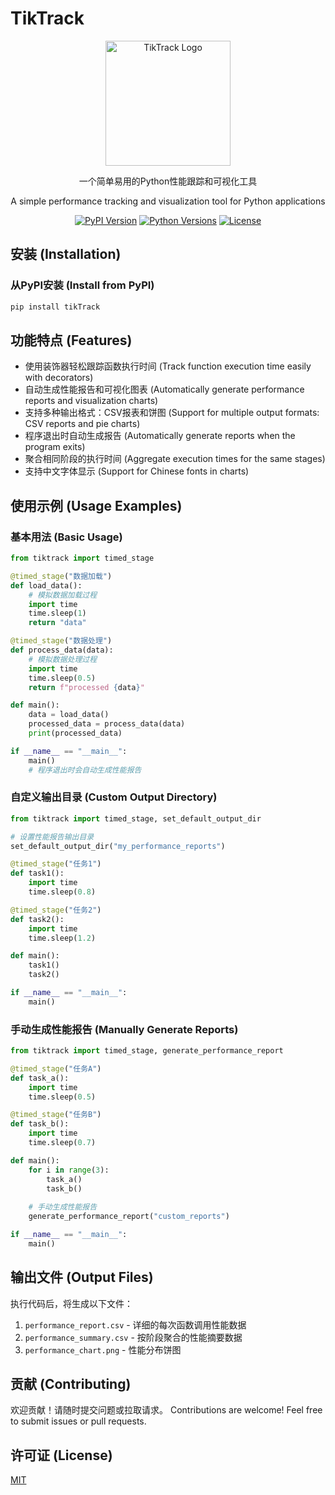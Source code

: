 # TikTrack

<div align="center">
    <img src="https://raw.githubusercontent.com/您的用户名/tiktrack/main/docs/logo.png" alt="TikTrack Logo" width="200"/>
    <p>一个简单易用的Python性能跟踪和可视化工具</p>
    <p>A simple performance tracking and visualization tool for Python applications</p>
    <p>
        <a href="https://pypi.org/project/tikTrack/"><img src="https://img.shields.io/pypi/v/tikTrack.svg" alt="PyPI Version"></a>
        <a href="https://pypi.org/project/tikTrack/"><img src="https://img.shields.io/pypi/pyversions/tikTrack.svg" alt="Python Versions"></a>
        <a href="https://github.com/您的用户名/tiktrack/blob/main/LICENSE"><img src="https://img.shields.io/github/license/您的用户名/tiktrack.svg" alt="License"></a>
    </p>
</div>

## 安装 (Installation)

### 从PyPI安装 (Install from PyPI)
```bash
pip install tikTrack
```

## 功能特点 (Features)

- 使用装饰器轻松跟踪函数执行时间 (Track function execution time easily with decorators)
- 自动生成性能报告和可视化图表 (Automatically generate performance reports and visualization charts)
- 支持多种输出格式：CSV报表和饼图 (Support for multiple output formats: CSV reports and pie charts)
- 程序退出时自动生成报告 (Automatically generate reports when the program exits)
- 聚合相同阶段的执行时间 (Aggregate execution times for the same stages)
- 支持中文字体显示 (Support for Chinese fonts in charts)

## 使用示例 (Usage Examples)

### 基本用法 (Basic Usage)

```python
from tiktrack import timed_stage

@timed_stage("数据加载")
def load_data():
    # 模拟数据加载过程
    import time
    time.sleep(1)
    return "data"

@timed_stage("数据处理")
def process_data(data):
    # 模拟数据处理过程
    import time
    time.sleep(0.5)
    return f"processed {data}"

def main():
    data = load_data()
    processed_data = process_data(data)
    print(processed_data)

if __name__ == "__main__":
    main()
    # 程序退出时会自动生成性能报告
```

### 自定义输出目录 (Custom Output Directory)

```python
from tiktrack import timed_stage, set_default_output_dir

# 设置性能报告输出目录
set_default_output_dir("my_performance_reports")

@timed_stage("任务1")
def task1():
    import time
    time.sleep(0.8)

@timed_stage("任务2")
def task2():
    import time
    time.sleep(1.2)

def main():
    task1()
    task2()

if __name__ == "__main__":
    main()
```

### 手动生成性能报告 (Manually Generate Reports)

```python
from tiktrack import timed_stage, generate_performance_report

@timed_stage("任务A")
def task_a():
    import time
    time.sleep(0.5)

@timed_stage("任务B")
def task_b():
    import time
    time.sleep(0.7)

def main():
    for i in range(3):
        task_a()
        task_b()
    
    # 手动生成性能报告
    generate_performance_report("custom_reports")

if __name__ == "__main__":
    main()
```

## 输出文件 (Output Files)

执行代码后，将生成以下文件：

1. `performance_report.csv` - 详细的每次函数调用性能数据
2. `performance_summary.csv` - 按阶段聚合的性能摘要数据
3. `performance_chart.png` - 性能分布饼图

## 贡献 (Contributing)

欢迎贡献！请随时提交问题或拉取请求。
Contributions are welcome! Feel free to submit issues or pull requests.

## 许可证 (License)

[MIT](LICENSE) 
